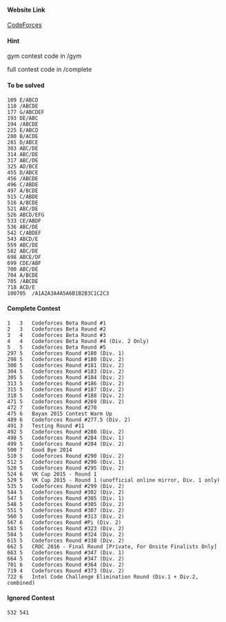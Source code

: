 #### Website Link
[CodeForces](http://codeforces.com/)

#### Hint
gym contest code in /gym

full contest code in /complete

#### To be solved
	109	E/ABCD
	110	/ABCDE
	177	G/ABCDEF
	193	DE/ABC
	194	/ABCDE
	225	E/ABCD
	280	B/ACDE
	281	D/ABCE
	303	ABC/DE
	314	ABC/DE
	317	ABC/DE
	325	AD/BCE
	455	D/ABCE
	456	/ABCDE
	496	C/ABDE
	497	A/BCDE
	515	C/ABDE
	516	A/BCDE
	521	ABC/DE
	526	ABCD/EFG
	533	CE/ABDF
	536	ABC/DE
	542	C/ABDEF
	543	ABCD/E
	559	ABC/DE
	582	ABC/DE
	698	ABCE/DF
	699	CDE/ABF
	700	ABC/DE
	704 A/BCDE
	705 /ABCDE
	718 ACD/E
	100705	/A1A2A3A4A5A6B1B2B3C1C2C3

#### Complete Contest
	1	3	Codeforces Beta Round #1
	2	3	Codeforces Beta Round #2
	3	4	Codeforces Beta Round #3
	4	4	Codeforces Beta Round #4 (Div. 2 Only)
	5	5	Codeforces Beta Round #5
	297	5	Codeforces Round #180 (Div. 1)
	298	5	Codeforces Round #180 (Div. 2)
	300	5	Codeforces Round #181 (Div. 2)
	304	5	Codeforces Round #183 (Div. 2)
	305	5	Codeforces Round #184 (Div. 2)
	313	5	Codeforces Round #186 (Div. 2)
	315	5	Codeforces Round #187 (Div. 2)
	318	5	Codeforces Round #188 (Div. 2)
	471	5	Codeforces Round #269 (Div. 2)
	472	7	Codeforces Round #270
	475	6	Bayan 2015 Contest Warm Up
	489	6	Codeforces Round #277.5 (Div. 2)
	491	3	Testing Round #11
	492	5	Codeforces Round #280 (Div. 2)
	498	5	Codeforces Round #284 (Div. 1)
	499	5	Codeforces Round #284 (Div. 2)
	500	7	Good Bye 2014
	510	5	Codeforces Round #290 (Div. 2)
	512	5	Codeforces Round #290 (Div. 1)
	520	5	Codeforces Round #295 (Div. 2)
	524	6	VK Cup 2015 - Round 1
	529	5	VK Cup 2015 - Round 1 (unofficial online mirror, Div. 1 only)
	535	5	Codeforces Round #299 (Div. 2)
	544	5	Codeforces Round #302 (Div. 2)
	547	5	Codeforces Round #305 (Div. 1)
	548	5	Codeforces Round #305 (Div. 2)
	551	5	Codeforces Round #307 (Div. 2)
	560	5	Codeforces Round #313 (Div. 2)
	567	6	Codeforces Round #Pi (Div. 2)
	583	5	Codeforces Round #323 (Div. 2)
	584	5	Codeforces Round #324 (Div. 2)
	615	5	Codeforces Round #338 (Div. 2)
	662	5	CROC 2016 - Final Round [Private, For Onsite Finalists Only]
	663	5	Codeforces Round #347 (Div. 1)
	664	5	Codeforces Round #347 (Div. 2)
	701	6	Codeforces Round #364 (Div. 2)
	719 4	Codeforces Round #373 (Div. 2)
	722 6	Intel Code Challenge Elimination Round (Div.1 + Div.2, combined)

#### Ignored Contest
	532	541
